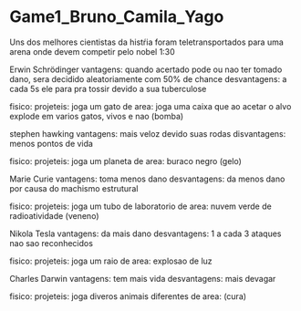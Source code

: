 # Game1_Bruno_Camila_Yago
Uns dos melhores cientistas da histŕia foram teletransportados para uma arena onde devem competir pelo nobel
1:30

Erwin Schrödinger
vantagens: quando acertado pode ou nao ter tomado dano, sera decidido aleatoriamente com 50% de chance
desvantagens:
a cada 5s ele para pra tossir devido a sua tuberculose

fisico:
projeteis: joga um gato
de area: joga uma caixa que ao acetar o alvo explode em varios gatos, vivos e nao (bomba)

stephen hawking
vantagens: 
mais veloz devido suas rodas
disvantagens:
menos pontos de vida

fisico: 
projeteis: joga um planeta
de area: buraco negro (gelo)

Marie Curie
vantagens: toma menos dano
desvantagens:
da menos dano por causa do machismo estrutural

fisico:
projeteis: joga um tubo de laboratorio
de area: nuvem verde de radioatividade (veneno)

Nikola Tesla
vantagens: da mais dano
desvantagens:  1 a cada 3 ataques nao sao reconhecidos

fisico: 
projeteis: joga um raio
de area: explosao de luz

Charles Darwin
vantagens:  tem mais vida
desvantagens: mais devagar

fisico:
projeteis: joga diveros animais diferentes
de area: (cura)
